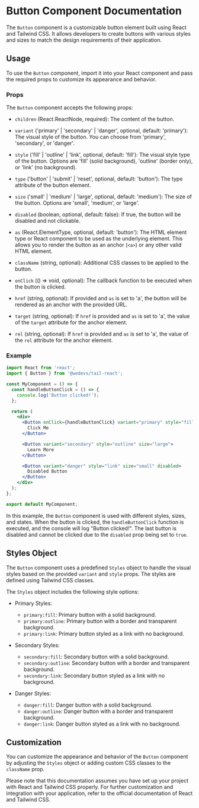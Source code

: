 # Button Component Documentation

The `Button` component is a customizable button element built using React and Tailwind CSS. It allows developers to create buttons with various styles and sizes to match the design requirements of their application.

## Usage

To use the `Button` component, import it into your React component and pass the required props to customize its appearance and behavior.

### Props

The `Button` component accepts the following props:

- `children` (React.ReactNode, required): The content of the button.

- `variant` ('primary' | 'secondary' | 'danger', optional, default: 'primary'): The visual style of the button. You can choose from 'primary', 'secondary', or 'danger'.

- `style` ('fill' | 'outline' | 'link', optional, default: 'fill'): The visual style type of the button. Options are 'fill' (solid background), 'outline' (border only), or 'link' (no background).

- `type` ('button' | 'submit' | 'reset', optional, default: 'button'): The type attribute of the button element.

- `size` ('small' | 'medium' | 'large', optional, default: 'medium'): The size of the button. Options are 'small', 'medium', or 'large'.

- `disabled` (boolean, optional, default: false): If true, the button will be disabled and not clickable.

- `as` (React.ElementType, optional, default: 'button'): The HTML element type or React component to be used as the underlying element. This allows you to render the button as an anchor (`<a>`) or any other valid HTML element.

- `className` (string, optional): Additional CSS classes to be applied to the button.

- `onClick` (() => void, optional): The callback function to be executed when the button is clicked.

- `href` (string, optional): If provided and `as` is set to 'a', the button will be rendered as an anchor with the provided URL.

- `target` (string, optional): If `href` is provided and `as` is set to 'a', the value of the `target` attribute for the anchor element.

- `rel` (string, optional): If `href` is provided and `as` is set to 'a', the value of the `rel` attribute for the anchor element.

### Example

```jsx
import React from 'react';
import { Button } from '@wedevs/tail-react';

const MyComponent = () => {
  const handleButtonClick = () => {
    console.log('Button clicked!');
  };

  return (
    <div>
      <Button onClick={handleButtonClick} variant="primary" style="fill" size="medium">
        Click Me
      </Button>

      <Button variant="secondary" style="outline" size="large">
        Learn More
      </Button>

      <Button variant="danger" style="link" size="small" disabled>
        Disabled Button
      </Button>
    </div>
  );
};

export default MyComponent;
```

In this example, the `Button` component is used with different styles, sizes, and states. When the button is clicked, the `handleButtonClick` function is executed, and the console will log "Button clicked!". The last button is disabled and cannot be clicked due to the `disabled` prop being set to `true`.

## Styles Object

The `Button` component uses a predefined `Styles` object to handle the visual styles based on the provided `variant` and `style` props. The styles are defined using Tailwind CSS classes.

The `Styles` object includes the following style options:

- Primary Styles:

  - `primary:fill`: Primary button with a solid background.
  - `primary:outline`: Primary button with a border and transparent background.
  - `primary:link`: Primary button styled as a link with no background.

- Secondary Styles:

  - `secondary:fill`: Secondary button with a solid background.
  - `secondary:outline`: Secondary button with a border and transparent background.
  - `secondary:link`: Secondary button styled as a link with no background.

- Danger Styles:
  - `danger:fill`: Danger button with a solid background.
  - `danger:outline`: Danger button with a border and transparent background.
  - `danger:link`: Danger button styled as a link with no background.

## Customization

You can customize the appearance and behavior of the `Button` component by adjusting the `Styles` object or adding custom CSS classes to the `className` prop.

Please note that this documentation assumes you have set up your project with React and Tailwind CSS properly. For further customization and integration with your application, refer to the official documentation of React and Tailwind CSS.
